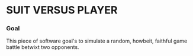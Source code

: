 # SUIT VERSUS PLAYER

### Goal

This piece of software goal's to simulate
a random, howbeit, faithful game battle betwixt two opponents.
